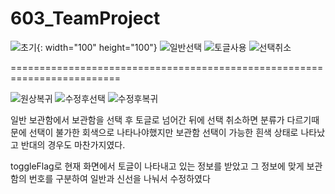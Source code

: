 # 603_TeamProject


![초기](https://user-images.githubusercontent.com/74527111/100558573-508fae00-32f2-11eb-8dbe-0995a6825640.GIF){: width="100" height="100"}
![일반선택](https://user-images.githubusercontent.com/74527111/100558576-54bbcb80-32f2-11eb-916e-49a954fb8c1c.GIF)
![토글사용](https://user-images.githubusercontent.com/74527111/100558577-55ecf880-32f2-11eb-9ee9-91a8a0ad4dfb.GIF)
![선택취소](https://user-images.githubusercontent.com/74527111/100558580-584f5280-32f2-11eb-8c03-9b2a50ac16dd.GIF)

=========================================================================


![원상복귀](https://user-images.githubusercontent.com/74527111/100558620-80d74c80-32f2-11eb-95ba-5bc84c5f11c5.GIF)
![수정후선택](https://user-images.githubusercontent.com/74527111/100558626-892f8780-32f2-11eb-9845-da53587ac655.GIF)
![수정후복귀](https://user-images.githubusercontent.com/74527111/100558627-8b91e180-32f2-11eb-973d-7481b85843d9.GIF)



일반 보관함에서 보관함을 선택 후 토글로 넘어간 뒤에 선택 취소하면 분류가 다르기때문에 선택이 불가한
회색으로 나타나야했지만 보관함 선택이 가능한 흰색 상태로 나타났고 반대의 경우도 마찬가지였다.

toggleFlag로 현재 화면에서 토글이 나타내고 있는 정보를 받았고
그 정보에 맞게 보관함의 번호를 구분하여 일반과 신선을 나눠서 수정하였다



